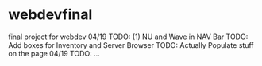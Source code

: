 # webdevfinal
final project for webdev
04/19
TODO: (1) NU and Wave in NAV Bar
TODO: Add boxes for Inventory and Server Browser
TODO: Actually Populate stuff on the page 
04/19
TODO: ...
